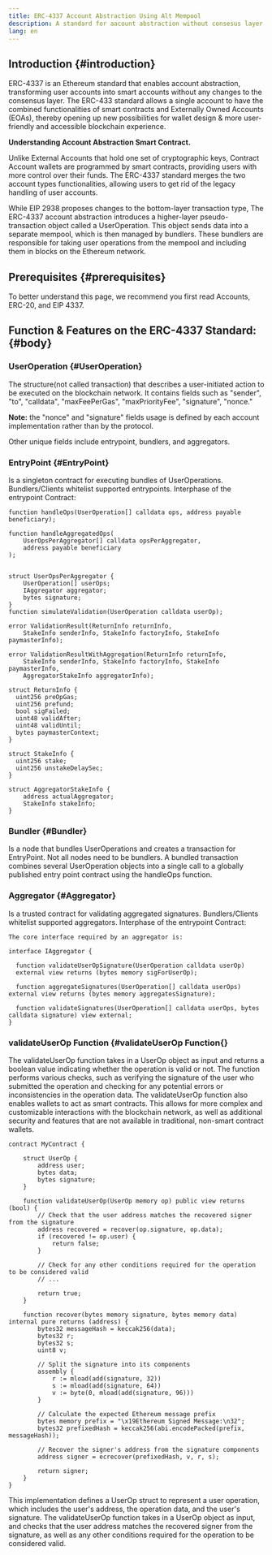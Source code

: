 ```yaml
---
title: ERC-4337 Account Abstraction Using Alt Mempool
description: A standard for aacount abstraction without consesus layer changes.
lang: en
---
```


## Introduction {#introduction}
ERC-4337 is an Ethereum standard that enables account abstraction, transforming user accounts into smart accounts without any changes to the consensus layer. The ERC-433 standard allows a single account to have the combined functionalities of smart contracts and Externally Owned Accounts (EOAs), thereby opening up new possibilities for wallet design & more user-friendly and accessible blockchain experience.

**Understanding Account Abstraction Smart Contract.**

Unlike External Accounts that hold one set of cryptographic keys, Contract Account wallets are programmed by smart contracts, providing users with more control over their funds. The ERC-4337 standard merges the two account types functionalities, allowing users to get rid of the legacy handling of user accounts.

While EIP 2938 proposes changes to the bottom-layer transaction type, The ERC-4337 account abstraction introduces a higher-layer pseudo-transaction object called a UserOperation. This object sends data into a separate mempool, which is then managed by bundlers. These bundlers are responsible for taking user operations from the mempool and including them in blocks on the Ethereum network.

## Prerequisites {#prerequisites}
To better understand this page, we recommend you first read Accounts, ERC-20, and EIP 4337.

## Function & Features on the ERC-4337 Standard: {#body}

### UserOperation {#UserOperation}
The structure(not called transaction) that describes a user-initiated action to be executed on the blockchain network.
It contains fields such as "sender", "to", "calldata", "maxFeePerGas", "maxPriorityFee", "signature", "nonce."

**Note:** the "nonce" and "signature" fields usage is defined by each account implementation rather than by the protocol.

Other unique fields include entrypoint, bundlers, and aggregators.

### EntryPoint {#EntryPoint}
Is a singleton contract for executing bundles of UserOperations. Bundlers/Clients whitelist supported entrypoints.
Interphase of the entrypoint Contract:

```
function handleOps(UserOperation[] calldata ops, address payable beneficiary);

function handleAggregatedOps(
    UserOpsPerAggregator[] calldata opsPerAggregator,
    address payable beneficiary
);

    
struct UserOpsPerAggregator {
    UserOperation[] userOps;
    IAggregator aggregator;
    bytes signature;
}
function simulateValidation(UserOperation calldata userOp);

error ValidationResult(ReturnInfo returnInfo,
    StakeInfo senderInfo, StakeInfo factoryInfo, StakeInfo paymasterInfo);

error ValidationResultWithAggregation(ReturnInfo returnInfo,
    StakeInfo senderInfo, StakeInfo factoryInfo, StakeInfo paymasterInfo,
    AggregatorStakeInfo aggregatorInfo);

struct ReturnInfo {
  uint256 preOpGas;
  uint256 prefund;
  bool sigFailed;
  uint48 validAfter;
  uint48 validUntil;
  bytes paymasterContext;
}

struct StakeInfo {
  uint256 stake;
  uint256 unstakeDelaySec;
}

struct AggregatorStakeInfo {
    address actualAggregator;
    StakeInfo stakeInfo;
}
```

### Bundler {#Bundler}

Is a node that bundles UserOperations and creates a transaction for EntryPoint. Not all nodes need to be bundlers. A bundled transaction combines several UserOperation objects into a single call to a globally published entry point contract using the handleOps function.

### Aggregator {#Aggregator}

Is a trusted contract for validating aggregated signatures. Bundlers/Clients whitelist supported aggregators.
Interphase of the entrypoint Contract:

```
The core interface required by an aggregator is:

interface IAggregator {

  function validateUserOpSignature(UserOperation calldata userOp)
  external view returns (bytes memory sigForUserOp);

  function aggregateSignatures(UserOperation[] calldata userOps) external view returns (bytes memory aggregatesSignature);

  function validateSignatures(UserOperation[] calldata userOps, bytes calldata signature) view external;
}
```

### validateUserOp Function {#validateUserOp Function{}

The validateUserOp function takes in a UserOp object as input and returns a boolean value indicating whether the operation is valid or not. The function performs various checks, such as verifying the signature of the user who submitted the operation and checking for any potential errors or inconsistencies in the operation data.
The validateUserOp function also enables wallets to act as smart contracts. This allows for more complex and customizable interactions with the blockchain network, as well as additional security and features that are not available in traditional, non-smart contract wallets.

```
contract MyContract {
    
    struct UserOp {
        address user;
        bytes data;
        bytes signature;
    }
    
    function validateUserOp(UserOp memory op) public view returns (bool) {
        // Check that the user address matches the recovered signer from the signature
        address recovered = recover(op.signature, op.data);
        if (recovered != op.user) {
            return false;
        }
        
        // Check for any other conditions required for the operation to be considered valid
        // ...
        
        return true;
    }
    
    function recover(bytes memory signature, bytes memory data) internal pure returns (address) {
        bytes32 messageHash = keccak256(data);
        bytes32 r;
        bytes32 s;
        uint8 v;
        
        // Split the signature into its components
        assembly {
            r := mload(add(signature, 32))
            s := mload(add(signature, 64))
            v := byte(0, mload(add(signature, 96)))
        }
        
        // Calculate the expected Ethereum message prefix
        bytes memory prefix = "\x19Ethereum Signed Message:\n32";
        bytes32 prefixedHash = keccak256(abi.encodePacked(prefix, messageHash));
        
        // Recover the signer's address from the signature components
        address signer = ecrecover(prefixedHash, v, r, s);
        
        return signer;
    }
}
```

This implementation defines a UserOp struct to represent a user operation, which includes the user's address, the operation data, and the user's signature. The validateUserOp function takes in a UserOp object as input, and checks that the user address matches the recovered signer from the signature, as well as any other conditions required for the operation to be considered valid.

